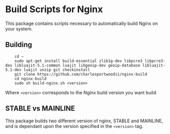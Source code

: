 # Build Scripts for Nginx
This package contains scripts necessary to automatically build Nginx on your system.

## Building

```
	cd ~
	sudo apt-get install build-essential zlib1g-dev libpcre3 libpcre3-dev libluajit-5.1-common luajit libgeoip-dev geoip-database libluajit-5.1-dev luajit unzip git checkinstall
	git clone https://github.com/charlesportwoodii/nginx-build
	cd nginx-build
	sudo sh build-nginx.sh <version>
```

Where ```<version>``` corresponds to the Nginx build version you want build

## STABLE vs MAINLINE

This package builds two different version of nginx, STABLE and MAINLINE, and is dependant upon the version specified in the ```<version>``` tag. 
